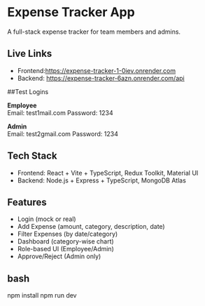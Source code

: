 # Expense Tracker App

A full-stack expense tracker for team members and admins.

## Live Links

- Frontend:https://expense-tracker-1-0iev.onrender.com  
- Backend: https://expense-tracker-6azn.onrender.com/api

##Test Logins

**Employee**  
Email: test1mail.com
Password: 1234

**Admin**  
Email: test2gmail.com
Password: 1234

## Tech Stack

- Frontend: React + Vite + TypeScript, Redux Toolkit, Material UI
- Backend: Node.js + Express + TypeScript, MongoDB Atlas

## Features
- Login (mock or real)
- Add Expense (amount, category, description, date)
- Filter Expenses (by date/category)
- Dashboard (category-wise chart)
- Role-based UI (Employee/Admin)
- Approve/Reject (Admin only)

## bash 
npm install
npm run dev



